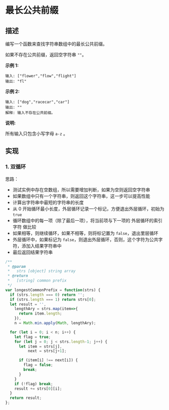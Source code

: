 # 最长公共前缀

## 描述

编写一个函数来查找字符串数组中的最长公共前缀。

如果不存在公共前缀，返回空字符串 `""`。

**示例 1:**

```text
输入: ["flower","flow","flight"]
输出: "fl"
```

**示例 2:**

```text
输入: ["dog","racecar","car"]
输出: ""
解释: 输入不存在公共前缀。
```

**说明:**

所有输入只包含小写字母 `a-z` 。

## 实现

### 1. 双循环

思路：

* 测试实例中存在空数组，所以需要增加判断，如果为空则返回空字符串
* 如果数组中只有一个字符串，则返回这个字符串，这一步可以提高性能
* 计算出字符串中最短的字符串的长度
* 从 0 开始循环最小长度，外层循环记录一个标记，方便退出外层循环，初始为 `true`
* 循环数组中的每一项（除了最后一项），将当前项与下一项的 外层循环的索引字符 做比较
* 如果相等，则继续循环，如果不相等，则将标记置为 `false`，退出里层循环
* 外层循环中，如果标记为 `false`，则退出外层循环，否则，这个字符为公共字符，添加入结果字符串中
* 最后返回结果字符串

```javascript
/**
 * @param
 *   strs [object] string array
 * @return
 *   [string] common prefix
 */
var longestCommonPrefix = function(strs) {
  if (strs.length === 0) return '';
  if (strs.length === 1) return strs[0];
  let result = '',
    lengthAry = strs.map(item=>{
      return item.length;
    }),
    n = Math.min.apply(Math, lengthAry);

  for (let i = 0; i < n; i++) {
    let flag = true;
    for (let j = 0; j < strs.length-1; j++) {
      let item = strs[j],
          next = strs[j+1];

      if (item[i] !== next[i]) {
        flag = false;
        break;
      }
    }
    if (!flag) break;
    result += strs[0][i]; 
  }
  return result;
};
```

